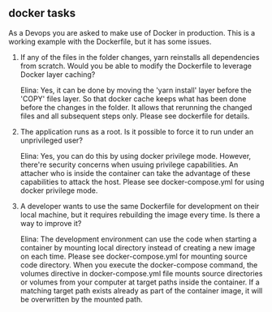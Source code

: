 ## docker tasks

As a Devops you are asked to make use of Docker in production.
This is a working example with the Dockerfile, but it has some issues.

1. If any of the files in the folder changes, yarn reinstalls all dependencies from scratch.
   Would you be able to modify the Dockerfile to leverage Docker layer caching?
   
   Elina: Yes, it can be done by moving the 'yarn install' layer before the 'COPY' files layer. So that docker cache keeps what has been done before the changes in the folder. It allows that rerunning the changed files and all subsequent steps only. Please see dockerfile for details.
   
2. The application runs as a root. Is it possible to force it to run under an unprivileged user?

	Elina: Yes, you can do this by using docker privilege mode. However, there're security concerns when usuing privilege capabilities. An attacher who is inside the container can take the advantage of these capabilities to attack the host. Please see docker-compose.yml for using docker privilege mode. 
	
3. A developer wants to use the same Dockerfile for development on their local machine, but it
   requires rebuilding the image every time. Is there a way to improve it?
   
   Elina: The development environment can use the code when starting a container by mounting local directory instead of creating a new image on each time. Please see docker-compose.yml for mounting source code directory. When you execute the docker-compose command, the volumes directive in docker-compose.yml file mounts source directories or volumes from your computer at target paths inside the container. If a matching target path exists already as part of the container image, it will be overwritten by the mounted path.
